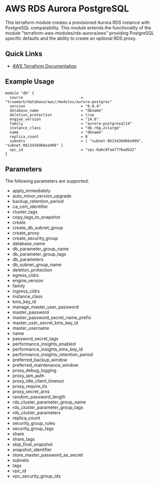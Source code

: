 # AWS RDS Aurora PostgreSQL

This terraform module creates a provisioned Aurora RDS instance with PostgreSQL
compatability. This module extends the functionality of the module
"terraform-aws-modules/rds-aurora/aws" providing PostgreSQL specific defaults
and the ability to create an optional RDS proxy.

## Quick Links
 * [AWS Terraform Documentation](https://registry.terraform.io/providers/hashicorp/aws/latest/docs)

## Example Usage
```
module "db" {
  source                          = "truemark/database/aws//modules/aurora-postgres"
  version                         = "0.0.4"
  database_name                   = "dbname"
  deletion_protection             = true
  engine_version                  = "14.6"
  family                          = "aurora-postgresql14"
  instance_class                  = "db.r6g.2xlarge"
  name                            = "dbname"
  replica_count                   = 0
  subnets                         = [ "subnet-0613436966e999", "subnet-0613436966ea998" ]
  vpc_id                          = "vpc-0a6c8fae7776adb32"
}
```
## Parameters
The following parameters are supported:

* apply_immediately
* auto_minor_version_upgrade
* backup_retention_period
* ca_cert_identifier
* cluster_tags
* copy_tags_to_snapshot
* create
* create_db_subnet_group
* create_proxy
* create_security_group
* database_name
* db_parameter_group_name
* db_parameter_group_tags
* db_parameters
* db_subnet_group_name
* deletion_protection
* egress_cidrs
* engine_version
* family
* ingress_cidrs
* instance_class
* kms_key_id
* manage_master_user_password
* master_password
* master_password_secret_name_prefix
* master_user_secret_kms_key_id
* master_username
* name
* password_secret_tags
* performance_insights_enabled
* performance_insights_kms_key_id
* performance_insights_retention_period
* preferred_backup_window
* preferred_maintenance_window
* proxy_debug_logging
* proxy_iam_auth
* proxy_idle_client_timeout
* proxy_require_tls
* proxy_secret_arns
* random_password_length
* rds_cluster_parameter_group_name
* rds_cluster_parameter_group_tags
* rds_cluster_parameters
* replica_count
* security_group_rules
* security_group_tags
* share
* share_tags
* skip_final_snapshot
* snapshot_identifier
* store_master_password_as_secret
* subnets
* tags
* vpc_id
* vpc_security_group_ids
